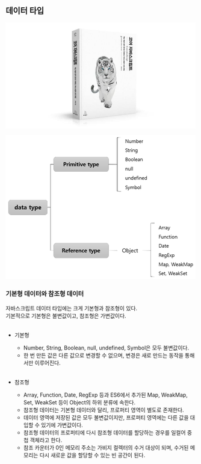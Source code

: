 ## 데이터 타입

![코어 자바스크립트](./img/book_img.jpg)<br/>

![데이터 타입의 종류](./img/data_type.png)<br/>

### 기본형 데이터와 참조형 데이터

자바스크립트 데이터 타입에는 크게 기본형과 참조형이 있다.<br/>
기본적으로 기본형은 불변값이고, 참조형은 가변값이다.<br/><br/>

- 기본형<br/>

  - Number, String, Boolean, null, undefined, Symbol은 모두 불변값이다.<br/>
  - 한 번 만든 값은 다른 값으로 변경할 수 없으며, 변경은 새로 만드는 동작을 통해서만 이루어진다.<br/><br/>

- 참조형<br/>

  - Array, Function, Date, RegExp 등과 ES6에서 추가된 Map, WeakMap, Set, WeakSet 등이 Object의 하위 분류에 속한다.<br/>
  - 참조형 데이터는 기본형 데이터와 달리, 프로퍼티 영역이 별도로 존재한다.<br/>
  - 데이터 영역에 저장된 값은 모두 불변값이지만, 프로퍼티 영역에는 다른 값을 대입할 수 있기에 가변값이다.<br/>
  - 참조형 데이터의 프로퍼티에 다시 참조형 데이터를 할당하는 경우를 일컬어 중첩 객체라고 한다.<br/>
  - 참조 카운터가 0인 메모리 주소는 가비지 컬렉터의 수거 대상이 되며, 수거된 메모리는 다시 새로운 값을 할당할 수 있는 빈 공간이 된다.<br/><br/>

